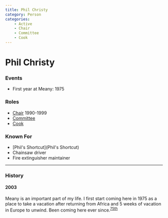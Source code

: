 ```yaml
---
title: Phil Christy
category: Person
categories:
    - Active
    - Chair
    - Committee
    - Cook
---
```

# Phil Christy
### Events
- First year at Meany: 1975

### Roles
- [Chair](Chair) 1990-1999
- [Committee](Committee)
- [Cook](Cook)

### Known For
- [Phil's Shortcut](Phil's Shortcut)
- Chainsaw driver
- Fire extinguisher maintainer

---
### History
#### 2003

Meany is an important part of my life. I first start coming here in 1975 as a place to take a vacation after returning from Africa and 5 weeks of vacation in Europe to unwind. Been coming here ever since.<sup>[75th][]</sup>

[75th]: Anniversary#75th